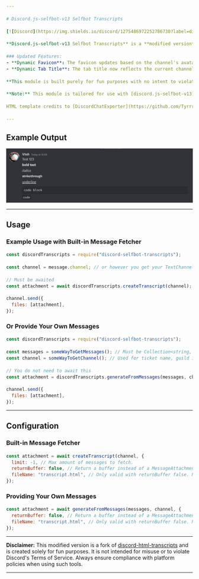 ```yaml
---

# Discord.js-selfbot-v13 Selfbot Transcripts

[![Discord](https://img.shields.io/discord/1275486972252786730?label=discord)](https://discord.gg/viish)

**Discord.js-selfbot-v13 Selfbot Transcripts** is a **modified version** of [discord-html-transcripts](https://github.com/ItzDerock/discord-html-transcripts) designed to generate visually appealing HTML transcripts for Discord messages. It processes Discord markdown like **bold**, _italics_, ~~strikethroughs~~, and more while formatting attachments and embeds beautifully. Built-in XSS protection prevents users from inserting HTML tags.

### Updated Features:
- **Dynamic Favicon**: The favicon updates based on the channel's avatar (DMs or server channels), providing a more personalized browsing experience.
- **Dynamic Tab Title**: The tab title now reflects the current channel's name (or the recipient's username for DMs), making it easier to identify the content you are viewing.

**This module is built purely for fun purposes with no intent to violate Discord's Terms of Service. Use it responsibly.**

**Note:** This module is tailored for use with [discord.js-selfbot-v13](https://discordjs-self-v13.netlify.app/#/) v3.4.2.

HTML template credits to [DiscordChatExporter](https://github.com/Tyrrrz/DiscordChatExporter).

---
```


## Example Output

![output](./src/assets/styles.png)

---

## Usage

### Example Usage with Built-in Message Fetcher

```js
const discordTranscripts = require("discord-selfbot-transcripts");

const channel = message.channel; // or however you get your TextChannel

// Must be awaited
const attachment = await discordTranscripts.createTranscript(channel);

channel.send({
  files: [attachment],
});
```

### Or Provide Your Own Messages

```js
const discordTranscripts = require("discord-selfbot-transcripts");

const messages = someWayToGetMessages(); // Must be Collection<string, Message> or Message[]
const channel = someWayToGetChannel(); // Used for ticket name, guild icon, and guild name

// You do not need to await this
const attachment = discordTranscripts.generateFromMessages(messages, channel);

channel.send({
  files: [attachment],
});
```

---

## Configuration

### Built-in Message Fetcher

```js
const attachment = await createTranscript(channel, {
  limit: -1, // Max amount of messages to fetch.
  returnBuffer: false, // Return a buffer instead of a MessageAttachment
  fileName: "transcript.html", // Only valid with returnBuffer false. Name of attachment.
});
```

### Providing Your Own Messages

```js
const attachment = await generateFromMessages(messages, channel, {
  returnBuffer: false, // Return a buffer instead of a MessageAttachment
  fileName: "transcript.html", // Only valid with returnBuffer false. Name of attachment.
});
```

---

**Disclaimer:** This modified version is a fork of [discord-html-transcripts](https://github.com/ItzDerock/discord-html-transcripts) and is created solely for fun purposes. It is not intended for misuse or to violate Discord's Terms of Service. Always ensure compliance with platform policies when using such tools.

---
